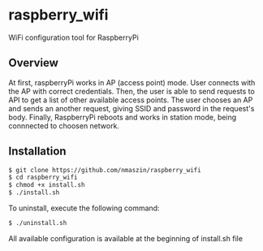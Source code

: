 # raspberry_wifi
WiFi configuration tool for RaspberryPi

## Overview
At first, raspberryPi works in AP (access point) mode. User connects with the AP with correct credentials. Then, the user is able to send requests to API to get a list of other available access points. The user chooses an AP and sends an another request, giving SSID and password in the request's body. Finally, RaspberryPi reboots and works in station mode, being connnected to choosen network.

## Installation
```bash
$ git clone https://github.com/nmaszin/raspberry_wifi
$ cd raspberry_wifi
$ chmod +x install.sh
$ ./install.sh
```

To uninstall, execute the following command:
```bash
$ ./uninstall.sh
```

All available configuration is available at the beginning of install.sh file
